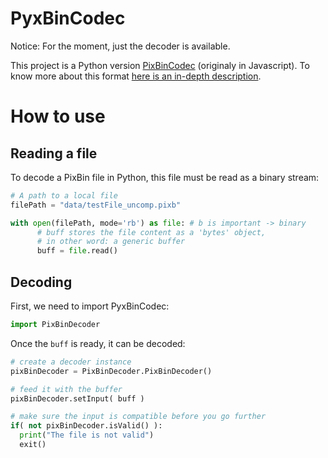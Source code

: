 # PyxBinCodec
Notice: For the moment, just the decoder is available.  

This project is a Python version [PixBinCodec](https://github.com/Pixpipe/pixbincodec) (originaly in Javascript). To know more about this format [here is an in-depth description](https://github.com/Pixpipe/pixbincodec/blob/master/pixbinformat.md).  

# How to use
## Reading a file
To decode a PixBin file in Python, this file must be read as a binary stream:
```python
# A path to a local file
filePath = "data/testFile_uncomp.pixb"

with open(filePath, mode='rb') as file: # b is important -> binary
      # buff stores the file content as a 'bytes' object,
      # in other word: a generic buffer
      buff = file.read()
```

## Decoding
First, we need to import PyxBinCodec:
```python
import PixBinDecoder
```

Once the `buff` is ready, it can be decoded:
```python
# create a decoder instance
pixBinDecoder = PixBinDecoder.PixBinDecoder()

# feed it with the buffer
pixBinDecoder.setInput( buff )

# make sure the input is compatible before you go further
if( not pixBinDecoder.isValid() ):
  print("The file is not valid")
  exit()
```
